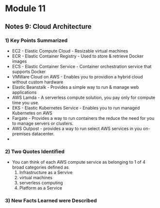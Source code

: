 # Module 11
## Notes 9: Cloud Architecture


### 1) Key Points Summarized
- EC2 - Elastic Compute Cloud - Resizable virtual machines
- ECR - Elastic Container Registry - Used to store & retrieve Docker images
- ECS - Elastic Container Service - Container orchestration service that supports Docker
- VMWare Cloud on AWS - Enables you to providion a hybrid cloud without custom hardware
- Elastic Beanstalk - Provides a simple way to run & manage web applications
- AWS Lamda - A serverless compute solution, you pay only for compute time you use.
- EKS - Elastic Kubernetes Service - Enables you to run managed Kubernetes on AWS
- Fargate - Provides a way to run containers the reduce the need for you to manage servers or clusters.
- AWS Outpost - provides a way to run select AWS services in you on-premises datacenter.
- 

### 2) Two Quotes Identified
- You can think of each AWS compute service as belonging to 1 of 4 broad categories defined as
  1. Infrastructure as a Servive
  2. virtual machines
  3. serverless computing
  4. Platform as a Service
  

### 3) New Facts Learned were Described
